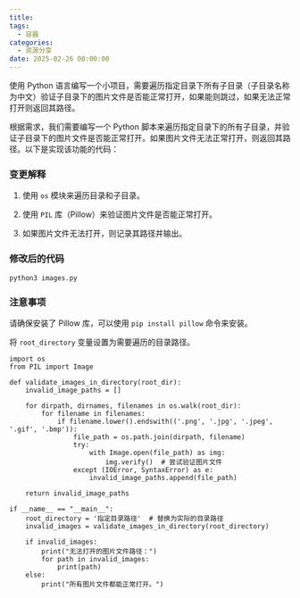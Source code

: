 ```yaml
---
title: 
tags:
  - 容器
categories:
  - 资源分享
date: 2025-02-26 00:00:00
---
```


> 

<!-- more -->

使用 Python 语言编写一个小项目，需要遍历指定目录下所有子目录（子目录名称为中文）验证子目录下的图片文件是否能正常打开，如果能则跳过，如果无法正常打开则返回其路径。

根据需求，我们需要编写一个 Python 脚本来遍历指定目录下的所有子目录，并验证子目录下的图片文件是否能正常打开。如果图片文件无法正常打开，则返回其路径。以下是实现该功能的代码：

### 变更解释

1. 使用 `os` 模块来遍历目录和子目录。

2. 使用 `PIL` 库（Pillow）来验证图片文件是否能正常打开。

3. 如果图片文件无法打开，则记录其路径并输出。

### 修改后的代码

```
python3 images.py
```

### 注意事项

请确保安装了 Pillow 库，可以使用 `pip install pillow` 命令来安装。

将 `root_directory` 变量设置为需要遍历的目录路径。

```
import os
from PIL import Image

def validate_images_in_directory(root_dir):
    invalid_image_paths = []
    
    for dirpath, dirnames, filenames in os.walk(root_dir):
        for filename in filenames:
            if filename.lower().endswith(('.png', '.jpg', '.jpeg', '.gif', '.bmp')):
                file_path = os.path.join(dirpath, filename)
                try:
                    with Image.open(file_path) as img:
                        img.verify()  # 尝试验证图片文件
                except (IOError, SyntaxError) as e:
                    invalid_image_paths.append(file_path)
    
    return invalid_image_paths

if __name__ == "__main__":
    root_directory = '指定目录路径'  # 替换为实际的目录路径
    invalid_images = validate_images_in_directory(root_directory)
    
    if invalid_images:
        print("无法打开的图片文件路径：")
        for path in invalid_images:
            print(path)
    else:
        print("所有图片文件都能正常打开。")
```